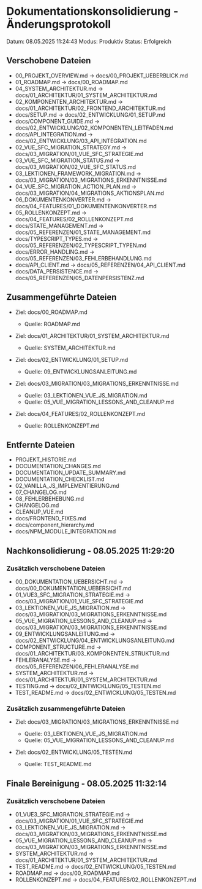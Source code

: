 # Dokumentationskonsolidierung - Änderungsprotokoll

Datum: 08.05.2025 11:24:43
Modus: Produktiv
Status: Erfolgreich

## Verschobene Dateien

- 00_PROJEKT_OVERVIEW.md -> docs/00_PROJEKT_UEBERBLICK.md
- 01_ROADMAP.md -> docs/00_ROADMAP.md
- 04_SYSTEM_ARCHITEKTUR.md -> docs/01_ARCHITEKTUR/01_SYSTEM_ARCHITEKTUR.md
- 02_KOMPONENTEN_ARCHITEKTUR.md -> docs/01_ARCHITEKTUR/02_FRONTEND_ARCHITEKTUR.md
- docs/SETUP.md -> docs/02_ENTWICKLUNG/01_SETUP.md
- docs/COMPONENT_GUIDE.md -> docs/02_ENTWICKLUNG/02_KOMPONENTEN_LEITFADEN.md
- docs/API_INTEGRATION.md -> docs/02_ENTWICKLUNG/03_API_INTEGRATION.md
- 02_VUE_SFC_MIGRATION_STRATEGY.md -> docs/03_MIGRATION/01_VUE_SFC_STRATEGIE.md
- 03_VUE_SFC_MIGRATION_STATUS.md -> docs/03_MIGRATION/02_VUE_SFC_STATUS.md
- 03_LEKTIONEN_FRAMEWORK_MIGRATION.md -> docs/03_MIGRATION/03_MIGRATIONS_ERKENNTNISSE.md
- 04_VUE_SFC_MIGRATION_ACTION_PLAN.md -> docs/03_MIGRATION/04_MIGRATIONS_AKTIONSPLAN.md
- 06_DOKUMENTENKONVERTER.md -> docs/04_FEATURES/01_DOKUMENTENKONVERTER.md
- 05_ROLLENKONZEPT.md -> docs/04_FEATURES/02_ROLLENKONZEPT.md
- docs/STATE_MANAGEMENT.md -> docs/05_REFERENZEN/01_STATE_MANAGEMENT.md
- docs/TYPESCRIPT_TYPES.md -> docs/05_REFERENZEN/02_TYPESCRIPT_TYPEN.md
- docs/ERROR_HANDLING.md -> docs/05_REFERENZEN/03_FEHLERBEHANDLUNG.md
- docs/API_CLIENT.md -> docs/05_REFERENZEN/04_API_CLIENT.md
- docs/DATA_PERSISTENCE.md -> docs/05_REFERENZEN/05_DATENPERSISTENZ.md

## Zusammengeführte Dateien

- Ziel: docs/00_ROADMAP.md
  - Quelle: ROADMAP.md

- Ziel: docs/01_ARCHITEKTUR/01_SYSTEM_ARCHITEKTUR.md
  - Quelle: SYSTEM_ARCHITEKTUR.md

- Ziel: docs/02_ENTWICKLUNG/01_SETUP.md
  - Quelle: 09_ENTWICKLUNGSANLEITUNG.md

- Ziel: docs/03_MIGRATION/03_MIGRATIONS_ERKENNTNISSE.md
  - Quelle: 03_LEKTIONEN_VUE_JS_MIGRATION.md
  - Quelle: 05_VUE_MIGRATION_LESSONS_AND_CLEANUP.md

- Ziel: docs/04_FEATURES/02_ROLLENKONZEPT.md
  - Quelle: ROLLENKONZEPT.md


## Entfernte Dateien

- PROJEKT_HISTORIE.md
- DOCUMENTATION_CHANGES.md
- DOCUMENTATION_UPDATE_SUMMARY.md
- DOCUMENTATION_CHECKLIST.md
- 02_VANILLA_JS_IMPLEMENTIERUNG.md
- 07_CHANGELOG.md
- 08_FEHLERBEHEBUNG.md
- CHANGELOG.md
- CLEANUP_VUE.md
- docs/FRONTEND_FIXES.md
- docs/component_hierarchy.md
- docs/NPM_MODULE_INTEGRATION.md

## Nachkonsolidierung - 08.05.2025 11:29:20

### Zusätzlich verschobene Dateien

- 00_DOKUMENTATION_UEBERSICHT.md -> docs/00_DOKUMENTATION_UEBERSICHT.md
- 01_VUE3_SFC_MIGRATION_STRATEGIE.md -> docs/03_MIGRATION/01_VUE_SFC_STRATEGIE.md
- 03_LEKTIONEN_VUE_JS_MIGRATION.md -> docs/03_MIGRATION/03_MIGRATIONS_ERKENNTNISSE.md
- 05_VUE_MIGRATION_LESSONS_AND_CLEANUP.md -> docs/03_MIGRATION/03_MIGRATIONS_ERKENNTNISSE.md
- 09_ENTWICKLUNGSANLEITUNG.md -> docs/02_ENTWICKLUNG/04_ENTWICKLUNGSANLEITUNG.md
- COMPONENT_STRUCTURE.md -> docs/01_ARCHITEKTUR/03_KOMPONENTEN_STRUKTUR.md
- FEHLERANALYSE.md -> docs/05_REFERENZEN/06_FEHLERANALYSE.md
- SYSTEM_ARCHITEKTUR.md -> docs/01_ARCHITEKTUR/01_SYSTEM_ARCHITEKTUR.md
- TESTING.md -> docs/02_ENTWICKLUNG/05_TESTEN.md
- TEST_README.md -> docs/02_ENTWICKLUNG/05_TESTEN.md

### Zusätzlich zusammengeführte Dateien

- Ziel: docs/03_MIGRATION/03_MIGRATIONS_ERKENNTNISSE.md
  - Quelle: 03_LEKTIONEN_VUE_JS_MIGRATION.md
  - Quelle: 05_VUE_MIGRATION_LESSONS_AND_CLEANUP.md

- Ziel: docs/02_ENTWICKLUNG/05_TESTEN.md
  - Quelle: TEST_README.md



## Finale Bereinigung - 08.05.2025 11:32:14

### Zusätzlich verschobene Dateien

- 01_VUE3_SFC_MIGRATION_STRATEGIE.md -> docs/03_MIGRATION/01_VUE_SFC_STRATEGIE.md
- 03_LEKTIONEN_VUE_JS_MIGRATION.md -> docs/03_MIGRATION/03_MIGRATIONS_ERKENNTNISSE.md
- 05_VUE_MIGRATION_LESSONS_AND_CLEANUP.md -> docs/03_MIGRATION/03_MIGRATIONS_ERKENNTNISSE.md
- SYSTEM_ARCHITEKTUR.md -> docs/01_ARCHITEKTUR/01_SYSTEM_ARCHITEKTUR.md
- TEST_README.md -> docs/02_ENTWICKLUNG/05_TESTEN.md
- ROADMAP.md -> docs/00_ROADMAP.md
- ROLLENKONZEPT.md -> docs/04_FEATURES/02_ROLLENKONZEPT.md

